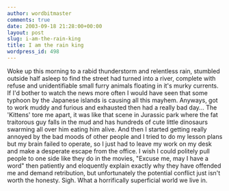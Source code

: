```yaml
---
author: wordbitmaster
comments: true
date: 2003-09-18 21:28:00+00:00
layout: post
slug: i-am-the-rain-king
title: I am the rain king
wordpress_id: 498
---
```


Woke up this morning to a rabid thunderstorm and relentless rain, stumbled outside half asleep to find the street had turned into a river, complete with refuse and unidentifiable small furry animals floating in it's murky currents. If I'd bother to watch the news more often I would have seen that some typhoon by the Japanese islands is causing all this mayhem. Anyways, got to work muddy and furious and exhausted then had a really bad day... The 'Kittens' tore me apart, it was like that scene in Jurassic park where the fat traitorous guy falls in the mud and has hundreds of cute little dinosaurs swarming all over him eating him alive. And then I started getting really annoyed by the bad moods of other people and I tried to do my lesson plans but my brain failed to operate, so I just had to leave my work on my desk and make a desperate escape from the office. I wish I could politely pull people to one side like they do in the movies, "Excuse me, may I have a word" then patiently and eloquently explain exactly why they have offended me and demand retribution, but unfortunately the potential conflict just isn't worth the honesty. Sigh. What a horrifically superficial world we live in.
